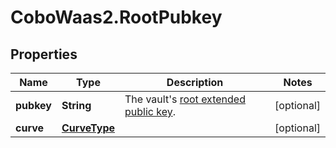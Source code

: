 # CoboWaas2.RootPubkey

## Properties

Name | Type | Description | Notes
------------ | ------------- | ------------- | -------------
**pubkey** | **String** | The vault&#39;s [root extended public key](https://manuals.cobo.com/en/portal/mpc-wallets/ocw/tss-node-deployment#tss-node-on-cobo-portal-and-mpc-root-extended-public-key). | [optional] 
**curve** | [**CurveType**](CurveType.md) |  | [optional] 


